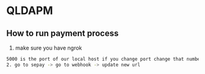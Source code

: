 # QLDAPM

## How to run payment process 
1. make sure you have ngrok 
```bash ngrok http 5000
5000 is the port of our local host if you change port change that number too
2. go to sepay -> go to webhook -> update new url